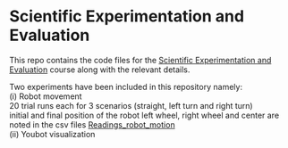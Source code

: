 # Scientific Experimentation and Evaluation  <br> 
This repo contains the code files for the [Scientific Experimentation and Evaluation](https://eva2.inf.h-brs.de/studium/curriculum/2017/matrix/mas/338/en/) course along with the relevant details.

Two experiments have been included in this repository namely: <br>
(i) Robot movement <br> 
20 trial runs each for 3 scenarios (straight, left turn and right turn) <br> 
initial and final position of the robot left wheel, right wheel and center are noted in the csv files [Readings_robot_motion](src/Readings_robot_motion/)
<br>
(ii) Youbot visualization <br> 



